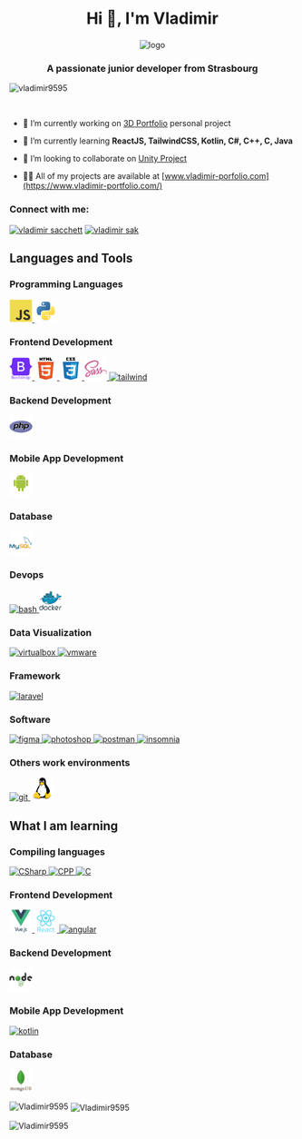 <h1 align="center">Hi 👋, I'm Vladimir</h1>
 <div align="center">
 <img
      src="https://cdn.vladimir-portfolio.com/shared/images/vs_logo.png"
      alt="logo"
      width="100"
      height="100"
     align="center"
    />
 </div>
<h3 align="center">A passionate junior developer from Strasbourg</h3>

<p align="left"> <img src="https://komarev.com/ghpvc/?username=vladimir9595&label=Profile%20views&color=0e75b6&style=flat" alt="vladimir9595" /> </p>

<p align="left"> <a href="https://twitter.com/" target="blank"><img src="https://img.shields.io/twitter/follow/?logo=twitter&style=for-the-badge" alt="" /></a> </p>

- 🔭 I’m currently working on [3D Portfolio](https://github.com/Vladimir9595/3D-Portfolio/tree/main) personal project

- 🌱 I’m currently learning **ReactJS, TailwindCSS, Kotlin, C#, C++, C, Java**

- 👯 I’m looking to collaborate on [Unity Project](https://github.com/Paco-crossing-the-roads)

- 👨‍💻 All of my projects are available at [www.vladimir-porfolio.com](https://www.vladimir-portfolio.com/)

<h3 align="left">Connect with me:</h3>
<p align="left">
<a href="https://linkedin.com/in/vladimir sacchett" target="blank"><img align="center" src="https://raw.githubusercontent.com/rahuldkjain/github-profile-readme-generator/master/src/images/icons/Social/linked-in-alt.svg" alt="vladimir sacchett" height="30" width="40" /></a>
<a href="https://fb.com/vladimir sak" target="blank"><img align="center" src="https://raw.githubusercontent.com/rahuldkjain/github-profile-readme-generator/master/src/images/icons/Social/facebook.svg" alt="vladimir sak" height="30" width="40" /></a>
</p>

<h2 align="left">Languages and Tools</h2>

<h3>Programming Languages</h3>
<a
        href="https://developer.mozilla.org/en-US/docs/Web/JavaScript"
        target="_blank"
        rel="noreferrer"
      >
        <img
          src="https://raw.githubusercontent.com/devicons/devicon/master/icons/javascript/javascript-original.svg"
          alt="javascript"
          width="40"
          height="40"
        />
      </a>
  <a href="https://www.python.org" target="_blank" rel="noreferrer">
    <img
      src="https://raw.githubusercontent.com/devicons/devicon/master/icons/python/python-original.svg"
      alt="python"
      width="40"
      height="40"
    />
  </a>
<h3>Frontend Development</h3>

  <a href="https://getbootstrap.com" target="_blank" rel="noreferrer">
    <img
      src="https://raw.githubusercontent.com/devicons/devicon/master/icons/bootstrap/bootstrap-plain-wordmark.svg"
      alt="bootstrap"
      width="40"
      height="40"
    />
  </a>
  <a href="https://www.w3.org/html/" target="_blank" rel="noreferrer">
    <img
      src="https://raw.githubusercontent.com/devicons/devicon/master/icons/html5/html5-original-wordmark.svg"
      alt="html5"
      width="40"
      height="40"
    />
  </a>
  <a href="https://www.w3schools.com/css/" target="_blank" rel="noreferrer">
    <img
      src="https://raw.githubusercontent.com/devicons/devicon/master/icons/css3/css3-original-wordmark.svg"
      alt="css3"
      width="40"
      height="40"
    />
  </a>
  <a href="https://sass-lang.com" target="_blank" rel="noreferrer">
    <img
      src="https://raw.githubusercontent.com/devicons/devicon/master/icons/sass/sass-original.svg"
      alt="sass"
      width="40"
      height="40"
    />
  </a>
    <a href="https://tailwindcss.com/" target="_blank" rel="noreferrer">
    <img
      src="https://www.vectorlogo.zone/logos/tailwindcss/tailwindcss-icon.svg"
      alt="tailwind"
      width="40"
      height="40"
    />
  </a>
<h3>Backend Development</h3>
   <a href="https://www.php.net" target="_blank" rel="noreferrer">
    <img
      src="https://raw.githubusercontent.com/devicons/devicon/master/icons/php/php-original.svg"
      alt="php"
      width="40"
      height="40"
    />
  </a>
<h3>Mobile App Development</h3>
<a href="https://developer.android.com" target="_blank" rel="noreferrer">
  <img
    src="https://raw.githubusercontent.com/devicons/devicon/master/icons/android/android-original-wordmark.svg"
    alt="android"
    width="40"
    height="40"
  />
</a>

<h3>Database</h3>

  <a href="https://www.mysql.com/" target="_blank" rel="noreferrer">
    <img
      src="https://raw.githubusercontent.com/devicons/devicon/master/icons/mysql/mysql-original-wordmark.svg"
      alt="mysql"
      width="40"
      height="40"
    />
  </a>
<h3>Devops</h3>
<a href="https://www.gnu.org/software/bash/" target="_blank" rel="noreferrer">
  <img
    src="https://www.vectorlogo.zone/logos/gnu_bash/gnu_bash-icon.svg"
    alt="bash"
    width="40"
    height="40"
  />
</a>
<a href="https://www.docker.com/" target="_blank" rel="noreferrer">
  <img
    src="https://raw.githubusercontent.com/devicons/devicon/master/icons/docker/docker-original-wordmark.svg"
    alt="docker"
    width="40"
    height="40"
  />
</a>
<h3>Data Visualization</h3>
<a href="https://www.virtualbox.org/" target="_blank" rel="noreferrer">
  <img
    src="https://upload.wikimedia.org/wikipedia/commons/d/d5/Virtualbox_logo.png"
    alt="virtualbox"
    width="40"
    height="40"
  />
</a>

<a href="https://www.vmware.com/" target="_blank" rel="noreferrer">
  <img
    src="https://upload.wikimedia.org/wikipedia/commons/5/5a/Vmware_workstation_16_icon.svg"
    alt="vmware"
    width="40"
    height="40"
  />
</a>
<h3>Framework</h3>
<a href="https://laravel.com/" target="_blank" rel="noreferrer">
  <img
    src="https://upload.wikimedia.org/wikipedia/commons/thumb/9/9a/Laravel.svg/1969px-Laravel.svg.png"
    alt="laravel"
    width="40"
    height="40"
  />
</a>
<h3>Software</h3>
<a href="https://www.figma.com/" target="_blank" rel="noreferrer">
  <img
    src="https://www.vectorlogo.zone/logos/figma/figma-icon.svg"
    alt="figma"
    width="40"
    height="40"
  />
</a>

  <a href="https://www.photoshop.com/en" target="_blank" rel="noreferrer">
    <img
      src="https://upload.wikimedia.org/wikipedia/commons/thumb/a/af/Adobe_Photoshop_CC_icon.svg/1051px-Adobe_Photoshop_CC_icon.svg.png"
      alt="photoshop"
      width="40"
      height="40"
    />
  </a>

  <a href="https://postman.com" target="_blank" rel="noreferrer">
    <img
      src="https://www.vectorlogo.zone/logos/getpostman/getpostman-icon.svg"
      alt="postman"
      width="40"
      height="40"
    />
  </a>

  <a href="https://insomnia.rest/" target="_blank" rel="noreferrer">
    <img
      src="https://seeklogo.com/images/I/insomnia-logo-A35E09EB19-seeklogo.com.png"
      alt="insomnia"
      width="40"
      height="40"
    />
  </a>
<h3>Others work environments</h3>
  <a href="https://git-scm.com/" target="_blank" rel="noreferrer">
    <img
      src="https://www.vectorlogo.zone/logos/git-scm/git-scm-icon.svg"
      alt="git"
      width="40"
      height="40"
    />
  </a>


  <a href="https://www.linux.org/" target="_blank" rel="noreferrer">
    <img
      src="https://raw.githubusercontent.com/devicons/devicon/master/icons/linux/linux-original.svg"
      alt="linux"
      width="40"
      height="40"
    />
  </a>

<h2 align="left">What I am learning</h2>

<h3>Compiling languages</h3>
  <a href="https://learn.microsoft.com/en-us/dotnet/csharp/" target="_blank" rel="noreferrer">
    <img
      src="https://upload.wikimedia.org/wikipedia/commons/thumb/b/bd/Logo_C_sharp.svg/1200px-Logo_C_sharp.svg.png"
      alt="CSharp"
      width="40"
      height="40"
    />
  </a>
  <a href="https://learn.microsoft.com/en-us/cpp/cpp/?view=msvc-170" target="_blank" rel="noreferrer">
    <img
      src="https://upload.wikimedia.org/wikipedia/commons/thumb/1/18/ISO_C%2B%2B_Logo.svg/1822px-ISO_C%2B%2B_Logo.svg.png"
      alt="CPP"
      width="40"
      height="40"
    />
  </a>
  <a href="https://learn.microsoft.com/en-us/cpp/c-language/?view=msvc-170" target="_blank" rel="noreferrer">
    <img
      src="https://upload.wikimedia.org/wikipedia/commons/thumb/1/18/C_Programming_Language.svg/695px-C_Programming_Language.svg.png"
      alt="C"
      width="40"
      height="40"
    />
  </a>

<h3>Frontend Development</h3>
  <a href="https://vuejs.org/" target="_blank" rel="noreferrer">
    <img
      src="https://raw.githubusercontent.com/devicons/devicon/master/icons/vuejs/vuejs-original-wordmark.svg"
      alt="vuejs"
      width="40"
      height="40"
    />
  </a>
  <a href="https://reactjs.org/" target="_blank" rel="noreferrer">
    <img
      src="https://raw.githubusercontent.com/devicons/devicon/master/icons/react/react-original-wordmark.svg"
      alt="react"
      width="40"
      height="40"
    />
  </a>
  <a href="https://angular.io/" target="_blank" rel="noreferrer">
    <img
      src="https://upload.wikimedia.org/wikipedia/commons/thumb/c/cf/Angular_full_color_logo.svg/2048px-Angular_full_color_logo.svg.png"
      alt="angular"
      width="40"
      height="40"
    />
  </a>

<h3>Backend Development</h3>
<a href="https://nodejs.org" target="_blank" rel="noreferrer">
    <img
      src="https://raw.githubusercontent.com/devicons/devicon/master/icons/nodejs/nodejs-original-wordmark.svg"
      alt="nodejs"
      width="40"
      height="40"
    />
  </a>
<h3>Mobile App Development</h3>

<a href="https://kotlinlang.org" target="_blank" rel="noreferrer">
    <img
      src="https://www.vectorlogo.zone/logos/kotlinlang/kotlinlang-icon.svg"
      alt="kotlin"
      width="40"
      height="40"
    />
  </a>
<h3>Database</h3>
<a href="https://www.mongodb.com/" target="_blank" rel="noreferrer">
    <img
      src="https://raw.githubusercontent.com/devicons/devicon/master/icons/mongodb/mongodb-original-wordmark.svg"
      alt="mongodb"
      width="40"
      height="40"
    />
  </a>

<p><img align="left" src="https://github-readme-stats.vercel.app/api/top-langs?username=Vladimir9595&show_icons=true&locale=en&layout=compact" alt="Vladimir9595" /></p>

<p>&nbsp;<img align="center" src="https://github-readme-stats.vercel.app/api?username=Vladimir9595&show_icons=true&locale=en" alt="Vladimir9595" /></p>

<p><img align="center" src="https://github-readme-streak-stats.herokuapp.com/?user=Vladimir9595&" alt="Vladimir9595" /></p>



